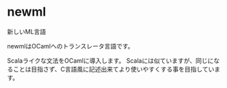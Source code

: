 # newml

新しいML言語

newmlはOCamlへのトランスレータ言語です。

Scalaライクな文法をOCamlに導入します。
Scalaには似ていますが、同じになることは目指さず、C言語風に記述出来てより使いやすくする事を目指しています。

